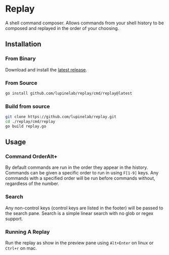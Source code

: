 # Replay
A shell command composer. Allows commands from your shell history to be composed and replayed in the order of your choosing.

## Installation
### From Binary
Download and install the [latest release](https://github.com/lupinelab/replay/releases/latest).

### From Source
```bash
go install github.com/lupinelab/replay/cmd/replay@latest
```

### Build from source
```bash
git clone https://github.com/lupinelab/replay.git
cd ./replay/cmd/replay
go build replay.go
```

## Usage
### Command OrderAlt+
By default commands are run in the order they appear in the history. Commands can be given a specific order to run in using `F[1-9]` keys. Any commands with a specified order will be run before commands without, regardless of the number.

### Search
Any non-control keys (control keys are listed in the footer) will be passed to the search pane. Search is a simple linear search with no glob or regex support.

### Running A Replay
Run the replay as show in the preview pane using `Alt+Enter` on linux or `Ctrl+r` on mac.